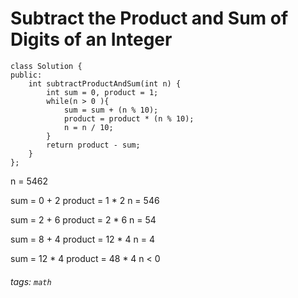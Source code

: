 # Subtract the Product and Sum of Digits of an Integer

```
class Solution {
public:
    int subtractProductAndSum(int n) {
        int sum = 0, product = 1;
        while(n > 0 ){
            sum = sum + (n % 10);
            product = product * (n % 10);
            n = n / 10;
        }
        return product - sum;
    }
};
```
    
n = 5462


sum = 0 + 2
product = 1 * 2
n = 546

sum = 2 + 6
product = 2 * 6
n = 54

sum = 8 + 4
product = 12 * 4
n = 4

sum = 12 * 4
product = 48 * 4
n < 0 

###### tags: `math`
